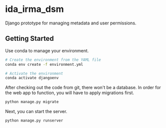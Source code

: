 # ida_irma_dsm

Django prototype for managing metadata and user permissions.

## Getting Started

Use conda to manage your environment.

```bash
# Create the environment from the YAML file
conda env create -f environment.yml

# Activate the environment
conda activate djangoenv
```

After checking out the code from git, there won't be a database. In order for the web app to function, you will have to apply migrations first.
```bash
python manage.py migrate
```

Next, you can start the server.
```bash
python manage.py runserver
```
